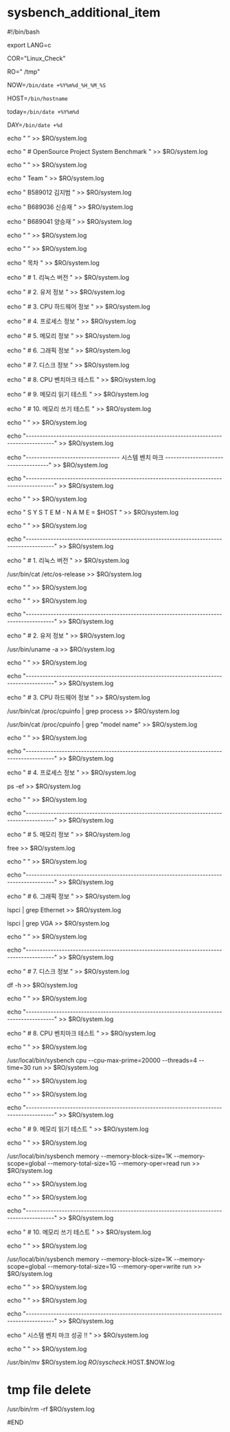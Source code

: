 # sysbench_additional_item


#!/bin/bash

export LANG=c

COR="Linux_Check"

RO=" /tmp"

NOW=`/bin/date +%Y%m%d_%H_%M_%S`

HOST=`/bin/hostname`

today=`/bin/date +%Y%m%d`

DAY=`/bin/date +%d`

echo "                                                                    " >> $RO/system.log

echo " # OpenSource Project System Benchmark " >> $RO/system.log

echo "                                                                    " >> $RO/system.log

echo " Team                                                               " >> $RO/system.log

echo "   B589012 김지범                                                     " >> $RO/system.log

echo "   B689036 신승재                                                     " >> $RO/system.log

echo "   B689041 양승재                                                     " >> $RO/system.log

echo "                                                                    " >> $RO/system.log

echo "                                                                    " >> $RO/system.log

echo "      목차                                                          " >> $RO/system.log

echo " # 1. 리눅스 버전                                                   " >> $RO/system.log

echo " # 2. 유저 정보                                                     " >> $RO/system.log

echo " # 3. CPU 하드웨어 정보                                             " >> $RO/system.log

echo " # 4. 프로세스 정보                                                 " >> $RO/system.log

echo " # 5. 메모리 정보                                                   " >> $RO/system.log

echo " # 6. 그래픽 정보                                                   " >> $RO/system.log

echo " # 7. 디스크 정보                                                   " >> $RO/system.log

echo " # 8. CPU 벤치마크 테스트                                           " >> $RO/system.log

echo " # 9. 메모리 읽기 테스트                                            " >> $RO/system.log

echo " # 10. 메모리 쓰기 테스트                                           " >> $RO/system.log

echo "                                                                    " >> $RO/system.log

echo "----------------------------------------------------------------------------------------" >> $RO/system.log

echo "---------------------------------- 시스템 벤치 마크 ------------------------------------" >> $RO/system.log

echo "----------------------------------------------------------------------------------------" >> $RO/system.log

echo "                                                                    " >> $RO/system.log

echo " S Y S T E M - N A M E =  $HOST                                     " >> $RO/system.log

echo "                                                                    " >> $RO/system.log

echo "----------------------------------------------------------------------------------------" >> $RO/system.log


echo " # 1. 리눅스 버전                                                   " >> $RO/system.log

/usr/bin/cat /etc/os-release >> $RO/system.log

echo "                                                                    " >> $RO/system.log

echo "                                                                    " >> $RO/system.log

echo "----------------------------------------------------------------------------------------" >> $RO/system.log

echo " # 2. 유저 정보                                                     " >> $RO/system.log

/usr/bin/uname -a >> $RO/system.log

echo "                                                                    " >> $RO/system.log

echo "----------------------------------------------------------------------------------------" >> $RO/system.log


echo " # 3. CPU 하드웨어 정보                                             " >> $RO/system.log

/usr/bin/cat /proc/cpuinfo | grep process >> $RO/system.log

/usr/bin/cat /proc/cpuinfo | grep "model name" >> $RO/system.log

echo "                                                                    " >> $RO/system.log

echo "----------------------------------------------------------------------------------------" >> $RO/system.log

echo " # 4. 프로세스 정보                                             " >> $RO/system.log

ps -ef                                                                      >> $RO/system.log

echo "                                                                    " >> $RO/system.log

echo "----------------------------------------------------------------------------------------" >> $RO/system.log

echo " # 5. 메모리 정보                                                   " >> $RO/system.log

free                                                                        >> $RO/system.log

echo "                                                                    " >> $RO/system.log

echo "----------------------------------------------------------------------------------------" >> $RO/system.log

echo " # 6. 그래픽 정보                                                   " >> $RO/system.log

lspci | grep Ethernet                                                       >> $RO/system.log

lspci | grep VGA                                                            >> $RO/system.log

echo "                                                                    " >> $RO/system.log

echo "----------------------------------------------------------------------------------------" >> $RO/system.log

echo " # 7. 디스크 정보                                                   " >> $RO/system.log

df -h                                                                       >> $RO/system.log

echo "                                                                    " >> $RO/system.log

echo "----------------------------------------------------------------------------------------" >> $RO/system.log

echo " # 8. CPU 벤치마크 테스트                                           " >> $RO/system.log

echo "                                                                    " >> $RO/system.log

/usr/local/bin/sysbench cpu --cpu-max-prime=20000 --threads=4 --time=30 run >> $RO/system.log

echo "                                                                    " >> $RO/system.log

echo "                                                                    " >> $RO/system.log


echo "----------------------------------------------------------------------------------------" >> $RO/system.log

echo " # 9. 메모리 읽기 테스트                                            " >> $RO/system.log

echo "                                                                    " >> $RO/system.log

/usr/local/bin/sysbench memory --memory-block-size=1K --memory-scope=global --memory-total-size=1G --memory-oper=read run >>  $RO/system.log

echo "                                                                    " >> $RO/system.log

echo "                                                                    " >> $RO/system.log

echo "----------------------------------------------------------------------------------------" >> $RO/system.log

echo " # 10. 메모리 쓰기 테스트                                            " >> $RO/system.log

echo "                                                                    " >> $RO/system.log

/usr/local/bin/sysbench memory --memory-block-size=1K --memory-scope=global --memory-total-size=1G --memory-oper=write run >> $RO/system.log

echo "                                                                    " >> $RO/system.log

echo "                                                                    " >> $RO/system.log

echo "----------------------------------------------------------------------------------------" >> $RO/system.log

echo " 시스템 벤치 마크 성공 !!                                           " >> $RO/system.log

echo "                                                                    " >> $RO/system.log


/usr/bin/mv $RO/system.log $RO/syscheck.$HOST.$NOW.log


# tmp file delete

/usr/bin/rm -rf $RO/system.log


#END
